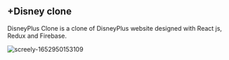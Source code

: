  ## +Disney clone 
DisneyPlus Clone is a clone of DisneyPlus website designed with React js, Redux and Firebase.

![screely-1652950153109](https://user-images.githubusercontent.com/91434033/169253967-7bb8964f-612e-4337-a6dc-1a19c87d6765.png)
